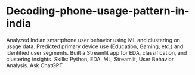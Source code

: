# Decoding-phone-usage-pattern-in-india
Analyzed Indian smartphone user behavior using ML and clustering on usage data. Predicted primary device use (Education, Gaming, etc.) and identified user segments. Built a Streamlit app for EDA, classification, and clustering insights. Skills: Python, EDA, ML, Streamlit, User Behavior Analysis.          Ask ChatGPT
